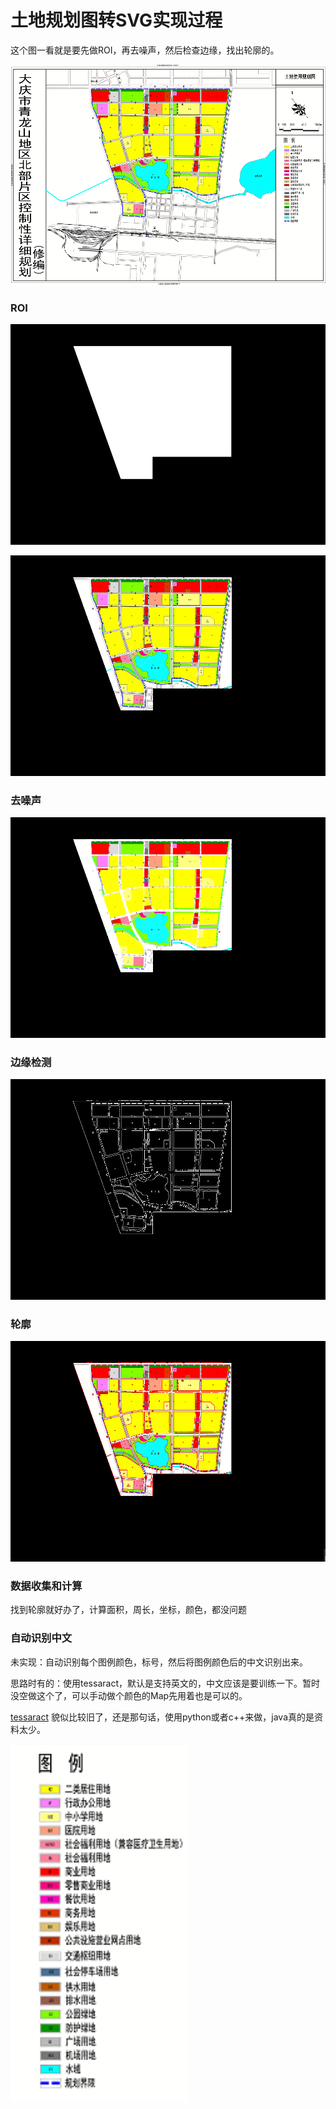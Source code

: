 # 土地规划图转SVG实现过程

这个图一看就是要先做ROI，再去噪声，然后检查边缘，找出轮廓的。

<img src="image-data/map1.png" alt="demo图" style="zoom:60%;" />

### ROI

![roi](image-md/roi1.png)

![roi2](image-md/roi2.png)

### 去噪声

![morph close](image-md/morph_close.png)

### 边缘检测

![morph close](image-md/canny.png)

### 轮廓

![morph close](image-md/contour.png)

### 数据收集和计算

找到轮廓就好办了，计算面积，周长，坐标，颜色，都没问题



### 自动识别中文

未实现：自动识别每个图例颜色，标号，然后将图例颜色后的中文识别出来。

思路时有的：使用tessaract，默认是支持英文的，中文应该是要训练一下。暂时没空做这个了，可以手动做个颜色的Map先用着也是可以的。

[tessaract](https://blog.csdn.net/qq_43576028/article/details/102907722) 貌似比较旧了，还是那句话，使用python或者c++来做，java真的是资料太少。

![morph close](image-md/colorsample.png)
